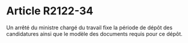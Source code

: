 # Article R2122-34

Un arrêté du ministre chargé du travail fixe la période de dépôt des candidatures ainsi que le modèle des documents requis pour ce dépôt.